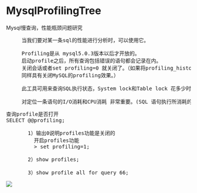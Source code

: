 # MysqlProfilingTree
Mysql慢查询，性能瓶颈问题研究


<pre>
     当我们要对某一条sql的性能进行分析时，可以使用它。

     Profiling是从 mysql5.0.3版本以后才开放的。
     启动profile之后，所有查询包括错误的语句都会记录在内。
     关闭会话或者set profiling=0 就关闭了。（如果将profiling_history_size参数设置为0，
     同样具有关闭MySQL的profiling效果。）

     此工具可用来查询SQL执行状态，System lock和Table lock 花多少时间等等，

     对定位一条语句的I/O消耗和CPU消耗 非常重要。(SQL 语句执行所消耗的最大两部分资源就是IO和CPU)
</pre>

<pre>
查询profile是否打开
SELECT @@profiling;

       1）输出0说明profiles功能是关闭的
         开启profiles功能
         > set profiling=1;

       2）show profiles;

       3）show profile all for query 66;
</pre>

![](https://i.imgur.com/GF7GRoI.png)
